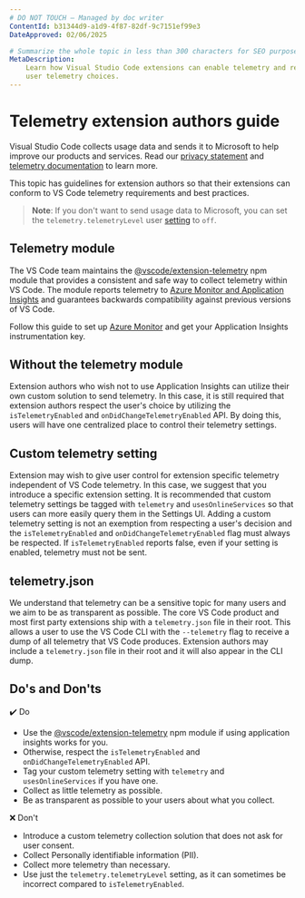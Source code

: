 ```yaml
---
# DO NOT TOUCH — Managed by doc writer
ContentId: b31344d9-a1d9-4f87-82df-9c7151ef99e3
DateApproved: 02/06/2025

# Summarize the whole topic in less than 300 characters for SEO purpose
MetaDescription:
    Learn how Visual Studio Code extensions can enable telemetry and respect
    user telemetry choices.
---
```


# Telemetry extension authors guide

Visual Studio Code collects usage data and sends it to Microsoft to help improve
our products and services. Read our
[privacy statement](HTTPS://go.microsoft.com/fwlink/?LinkID=528096&clcid=0x409)
and [telemetry documentation](/docs/getstarted/telemetry) to learn more.

This topic has guidelines for extension authors so that their extensions can
conform to VS Code telemetry requirements and best practices.

> **Note**: If you don't want to send usage data to Microsoft, you can set the
> `telemetry.telemetryLevel` user [setting](/docs/getstarted/settings) to `off`.

## Telemetry module

The VS Code team maintains the
[@vscode/extension-telemetry](HTTPS://www.npmjs.com/package/@vscode/extension-telemetry)
npm module that provides a consistent and safe way to collect telemetry within
VS Code. The module reports telemetry to
[Azure Monitor and Application Insights](HTTPS://azure.microsoft.com/services/monitor/)
and guarantees backwards compatibility against previous versions of VS Code.

Follow this guide to set up
[Azure Monitor](HTTPS://learn.microsoft.com/azure/azure-monitor/app/nodejs) and
get your Application Insights instrumentation key.

## Without the telemetry module

Extension authors who wish not to use Application Insights can utilize their own
custom solution to send telemetry. In this case, it is still required that
extension authors respect the user's choice by utilizing the
`isTelemetryEnabled` and `onDidChangeTelemetryEnabled` API. By doing this, users
will have one centralized place to control their telemetry settings.

## Custom telemetry setting

Extension may wish to give user control for extension specific telemetry
independent of VS Code telemetry. In this case, we suggest that you introduce a
specific extension setting. It is recommended that custom telemetry settings be
tagged with `telemetry` and `usesOnlineServices` so that users can more easily
query them in the Settings UI. Adding a custom telemetry setting is not an
exemption from respecting a user's decision and the `isTelemetryEnabled` and
`onDidChangeTelemetryEnabled` flag must always be respected. If
`isTelemetryEnabled` reports false, even if your setting is enabled, telemetry
must not be sent.

## telemetry.json

We understand that telemetry can be a sensitive topic for many users and we aim
to be as transparent as possible. The core VS Code product and most first party
extensions ship with a `telemetry.json` file in their root. This allows a user
to use the VS Code CLI with the `--telemetry` flag to receive a dump of all
telemetry that VS Code produces. Extension authors may include a
`telemetry.json` file in their root and it will also appear in the CLI dump.

## Do's and Don'ts

✔️ Do

- Use the
  [@vscode/extension-telemetry](HTTPS://www.npmjs.com/package/@vscode/extension-telemetry)
  npm module if using application insights works for you.
- Otherwise, respect the `isTelemetryEnabled` and `onDidChangeTelemetryEnabled`
  API.
- Tag your custom telemetry setting with `telemetry` and `usesOnlineServices` if
  you have one.
- Collect as little telemetry as possible.
- Be as transparent as possible to your users about what you collect.

❌ Don't

- Introduce a custom telemetry collection solution that does not ask for user
  consent.
- Collect Personally identifiable information (PII).
- Collect more telemetry than necessary.
- Use just the `telemetry.telemetryLevel` setting, as it can sometimes be
  incorrect compared to `isTelemetryEnabled`.
